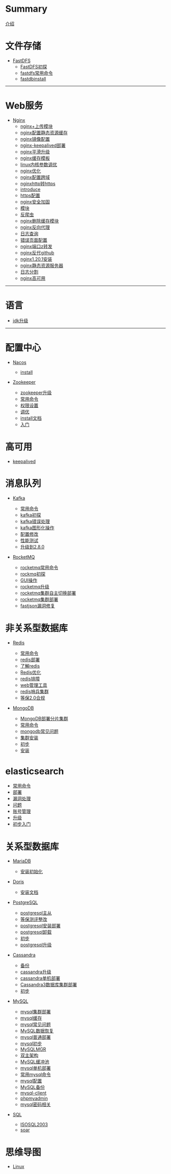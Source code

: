 <!--
 * @Author: wolf-li
 * @Date: 2024-10-20 09:31:06
 * @LastEditTime: 2024-10-22 10:48:01
 * @LastEditors: wolf-li
 * @Description: 
 * @FilePath: /note/src/SUMMARY.md
 * talk is cheep show me your code.
-->
# Summary

[介绍](README.md)

# 文件存储

- [FastDFS]()
  - [FastDFS初探](FastDFS/FastDFS初探.md)
  - [fastdfs常用命令](FastDFS/fastdfs常用命令.md)
  - [fastdbinstall](FastDFS/fastdbinstall.md)

---

# Web服务

- [Nginx]()
  - [nginx+上传模块](Web/Nginx/nginx+上传模块.md)
  - [nginx配置静态资源缓存](Web/Nginx/nginx配置静态资源缓存.md)
  - [nginx镜像配置](Web/Nginx/nginx镜像配置.md)
  - [nginx-keepalived部署](Web/Nginx/nginx-keepalived部署.md)
  - [nginx平滑升级](Web/Nginx/nginx平滑升级.md)
  - [nginx缓存模板](Web/Nginx/nginx缓存模板.md)
  - [linux内核参数调优](Web/Nginx/linux内核参数调优.md)
  - [nginx优化](Web/Nginx/nginx优化.md)
  - [nginx配置跨域](Web/Nginx/nginx配置跨域.md)
  - [nginxhttp转https](Web/Nginx/nginxhttp转https.md)
  - [introduce](Web/Nginx/introduce.md)
  - [https配置](Web/Nginx/https配置.md)
  - [nginx安全加固](Web/Nginx/nginx安全加固.md)
  - [模块](Web/Nginx/模块.md)
  - [反爬虫](Web/Nginx/反爬虫.md)
  - [nginx删除缓存模块](Web/Nginx/nginx删除缓存模块.md)
  - [nginx反向代理](Web/Nginx/nginx反向代理.md)
  - [日志查询](Web/Nginx/日志查询.md)
  - [错误页面配置](Web/Nginx/错误页面配置.md)
  - [nginx端口z转发](Web/Nginx/nginx端口z转发.md)
  - [nginx反代github](Web/Nginx/nginx反代github.md)
  - [nginx1.20.1安装](Web/Nginx/nginx1.20.1安装.md)
  - [nginx静态资源服务器](Web/Nginx/nginx静态资源服务器.md)
  - [日志分割](Web/Nginx/日志分割.md)
  - [nginx高可用](Web/Nginx/nginx高可用.md)

---

# 语言

- [jdk升级](jdk/jdk升级.md)

---

# 配置中心

- [Nacos]()
  - [install](ConfigCenter/nacos/install.md)

- [Zookeeper]()
  - [zookeeper升级](ConfigCenter/zookeeper/zookeeper升级.md)
  - [常用命令](ConfigCenter/zookeeper/常用命令.md)
  - [权限设置](ConfigCenter/zookeeper/权限设置.md)
  - [调优](ConfigCenter/zookeeper/调优.md)
  - [install文档](ConfigCenter/zookeeper/install文档.md)
  - [入门](ConfigCenter/zookeeper/入门.md)

# 高可用

- [keepalived](keepalived.md)

# 消息队列

- [Kafka]()

  - [常用命令](MQ/kafka/常用命令.md)
  - [kafka初探](MQ/kafka/kafka初探.md)
  - [kafka错误处理](MQ/kafka/kafka错误处理.md)
  - [kafka图形化操作](MQ/kafka/kafka图形化操作.md)
  - [配置修改](MQ/kafka/配置修改.md)
  - [性能测试](MQ/kafka/性能测试.md)
  - [升级到2.8.0](MQ/kafka/升级到2.8.0.md)

- [RocketMQ]()
  
  - [rocketmq常用命令](MQ/rockmq/rocketmq常用命令.md)
  - [rockmq初探](MQ/rockmq/rockmq初探.md)
  - [GUI操作](MQ/rockmq/GUI操作.md)
  - [rocketmq升级](MQ/rockmq/rocketmq升级.md)
  - [rocketmq集群自主切换部署](MQ/rockmq/rocketmq集群自主切换部署.md)
  - [rocketmq集群部署](MQ/rockmq/rocketmq集群部署.md)
  - [fastjson漏洞修复](MQ/rockmq/fastjson漏洞修复.md)

# 非关系型数据库

- [Redis]()
  - [常用命令](NoSQL/redis/常用命令.md)
  - [redis部署](NoSQL/redis/redis部署.md)
  - [了解redis](NoSQL/redis/了解redis.md)
  - [Redis优化](NoSQL/redis/Redis优化.md)
  - [redis排障](NoSQL/redis/redis排障.md)
  - [web管理工具](NoSQL/redis/web管理工具.md)
  - [redis哨兵集群](NoSQL/redis/redis哨兵集群.md)
  - [等保2.0合规](NoSQL/mongodb/等保2.0合规.md)

- [MongoDB]()
  - [MongoDB部署分片集群](NoSQL/mongodb/MongoDB部署分片集群.md)
  - [常用命令](NoSQL/mongodb/常用命令.md)
  - [mongodb常见问题](NoSQL/mongodb/mongodb常见问题.md)
  - [集群安装](NoSQL/mongodb/集群安装.md)
  - [初步](NoSQL/mongodb/初步.md)
  - [安装](NoSQL/mongodb/安装.md)

# elasticsearch

- [常用命令](Elasticsearch/常用命令.md)
- [部署](Elasticsearch/部署.md)
- [漏洞处理](Elasticsearch/漏洞处理.md)
- [问题](Elasticsearch/问题.md)
- [账号管理](Elasticsearch/账号管理.md)
- [升级](Elasticsearch/升级.md)
- [初步入门](Elasticsearch/初步入门.md)

# 关系型数据库

- [MariaDB]()
  - [安装初始化](SQL/MariaDB/安装初始化.md)
- [Doris]()
  - [安装文档](SQL/doris/安装文档.md)

- [PostgreSQL]()
  - [postgresql主从](SQL/postsql/postgresql主从.md)
  - [等保测评整改](SQL/postsql/等保测评整改.md)
  - [postgresql安装部署](SQL/postsql/postgresql安装部署.md)
  - [postgresql卸载](SQL/postsql/postgresql卸载.md)
  - [初步](SQL/postsql/初步.md)
  - [postgresql升级](SQL/postsql/postgresql升级.md)

- [Cassandra]()
  - [备份](SQL/cassandra/备份.md)
  - [cassandra升级](SQL/cassandra/cassandra升级.md)
  - [cassandra单机部署](SQL/cassandra/cassandra单机部署.md)
  - [Cassandra3数据库集群部署](SQL/cassandra/Cassandra3数据库集群部署.md)
  - [初步](SQL/cassandra/初步.md)

- [MySQL]()
  - [mysql集群部署](SQL/mysql/mysql集群部署.md)
  - [mysql缓存](SQL/mysql/mysql缓存.md)
  - [mysql常见问题](SQL/mysql/mysql常见问题.md)
  - [MySQL数据恢复](SQL/mysql/MySQL数据恢复.md)
  - [mysql普通部署](SQL/mysql/mysql普通部署.md)
  - [mysql初步](SQL/mysql/mysql初步.md)
  - [MySQLMGR](SQL/mysql/MySQLMGR.md)
  - [双主架构](SQL/mysql/双主架构.md)
  - [MySQL缓冲池](SQL/mysql/MySQL缓冲池.md)
  - [mysql单机部署](SQL/mysql/mysql单机部署.md)
  - [常用mysql命令](SQL/mysql/常用mysql命令.md)
  - [mysql配置](SQL/mysql/mysql配置.md)
  - [MySQL备份](SQL/mysql/MySQL备份.md)
  - [mysql-client](SQL/mysql/mysql-client.md)
  - [phpmyadmin](SQL/mysql/phpmyadmin.md)
  - [mysql密码相关](SQL/mysql/mysql密码相关.md)

- [SQL]()
  - [ISOSQL2003](SQL/SQL/ISOSQL2003.md)
  - [soar](SQL/SQL/soar.md)

# 思维导图
- [Linux](./Mind/LinuxMind.html)
